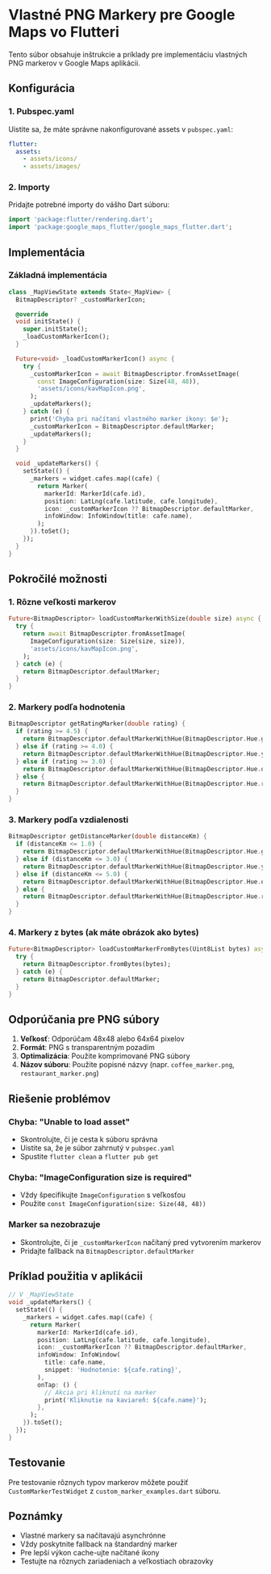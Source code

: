 # Vlastné PNG Markery pre Google Maps vo Flutteri

Tento súbor obsahuje inštrukcie a príklady pre implementáciu vlastných PNG markerov v Google Maps aplikácii.

## Konfigurácia

### 1. Pubspec.yaml
Uistite sa, že máte správne nakonfigurované assets v `pubspec.yaml`:

```yaml
flutter:
  assets:
    - assets/icons/
    - assets/images/
```

### 2. Importy
Pridajte potrebné importy do vášho Dart súboru:

```dart
import 'package:flutter/rendering.dart';
import 'package:google_maps_flutter/google_maps_flutter.dart';
```

## Implementácia

### Základná implementácia

```dart
class _MapViewState extends State<_MapView> {
  BitmapDescriptor? _customMarkerIcon;

  @override
  void initState() {
    super.initState();
    _loadCustomMarkerIcon();
  }

  Future<void> _loadCustomMarkerIcon() async {
    try {
      _customMarkerIcon = await BitmapDescriptor.fromAssetImage(
        const ImageConfiguration(size: Size(48, 48)),
        'assets/icons/kavMapIcon.png',
      );
      _updateMarkers();
    } catch (e) {
      print('Chyba pri načítaní vlastného marker ikony: $e');
      _customMarkerIcon = BitmapDescriptor.defaultMarker;
      _updateMarkers();
    }
  }

  void _updateMarkers() {
    setState(() {
      _markers = widget.cafes.map((cafe) {
        return Marker(
          markerId: MarkerId(cafe.id),
          position: LatLng(cafe.latitude, cafe.longitude),
          icon: _customMarkerIcon ?? BitmapDescriptor.defaultMarker,
          infoWindow: InfoWindow(title: cafe.name),
        );
      }).toSet();
    });
  }
}
```

## Pokročilé možnosti

### 1. Rôzne veľkosti markerov

```dart
Future<BitmapDescriptor> loadCustomMarkerWithSize(double size) async {
  try {
    return await BitmapDescriptor.fromAssetImage(
      ImageConfiguration(size: Size(size, size)),
      'assets/icons/kavMapIcon.png',
    );
  } catch (e) {
    return BitmapDescriptor.defaultMarker;
  }
}
```

### 2. Markery podľa hodnotenia

```dart
BitmapDescriptor getRatingMarker(double rating) {
  if (rating >= 4.5) {
    return BitmapDescriptor.defaultMarkerWithHue(BitmapDescriptor.Hue.green);
  } else if (rating >= 4.0) {
    return BitmapDescriptor.defaultMarkerWithHue(BitmapDescriptor.Hue.yellow);
  } else if (rating >= 3.0) {
    return BitmapDescriptor.defaultMarkerWithHue(BitmapDescriptor.Hue.orange);
  } else {
    return BitmapDescriptor.defaultMarkerWithHue(BitmapDescriptor.Hue.red);
  }
}
```

### 3. Markery podľa vzdialenosti

```dart
BitmapDescriptor getDistanceMarker(double distanceKm) {
  if (distanceKm <= 1.0) {
    return BitmapDescriptor.defaultMarkerWithHue(BitmapDescriptor.Hue.green);
  } else if (distanceKm <= 3.0) {
    return BitmapDescriptor.defaultMarkerWithHue(BitmapDescriptor.Hue.yellow);
  } else if (distanceKm <= 5.0) {
    return BitmapDescriptor.defaultMarkerWithHue(BitmapDescriptor.Hue.orange);
  } else {
    return BitmapDescriptor.defaultMarkerWithHue(BitmapDescriptor.Hue.red);
  }
}
```

### 4. Markery z bytes (ak máte obrázok ako bytes)

```dart
Future<BitmapDescriptor> loadCustomMarkerFromBytes(Uint8List bytes) async {
  try {
    return BitmapDescriptor.fromBytes(bytes);
  } catch (e) {
    return BitmapDescriptor.defaultMarker;
  }
}
```

## Odporúčania pre PNG súbory

1. **Veľkosť**: Odporúčam 48x48 alebo 64x64 pixelov
2. **Formát**: PNG s transparentným pozadím
3. **Optimalizácia**: Použite komprimované PNG súbory
4. **Názov súboru**: Použite popisné názvy (napr. `coffee_marker.png`, `restaurant_marker.png`)

## Riešenie problémov

### Chyba: "Unable to load asset"
- Skontrolujte, či je cesta k súboru správna
- Uistite sa, že je súbor zahrnutý v `pubspec.yaml`
- Spustite `flutter clean` a `flutter pub get`

### Chyba: "ImageConfiguration size is required"
- Vždy špecifikujte `ImageConfiguration` s veľkosťou
- Použite `const ImageConfiguration(size: Size(48, 48))`

### Marker sa nezobrazuje
- Skontrolujte, či je `_customMarkerIcon` načítaný pred vytvorením markerov
- Pridajte fallback na `BitmapDescriptor.defaultMarker`

## Príklad použitia v aplikácii

```dart
// V _MapViewState
void _updateMarkers() {
  setState(() {
    _markers = widget.cafes.map((cafe) {
      return Marker(
        markerId: MarkerId(cafe.id),
        position: LatLng(cafe.latitude, cafe.longitude),
        icon: _customMarkerIcon ?? BitmapDescriptor.defaultMarker,
        infoWindow: InfoWindow(
          title: cafe.name,
          snippet: 'Hodnotenie: ${cafe.rating}',
        ),
        onTap: () {
          // Akcia pri kliknutí na marker
          print('Kliknutie na kaviareň: ${cafe.name}');
        },
      );
    }).toSet();
  });
}
```

## Testovanie

Pre testovanie rôznych typov markerov môžete použiť `CustomMarkerTestWidget` z `custom_marker_examples.dart` súboru.

## Poznámky

- Vlastné markery sa načítavajú asynchrónne
- Vždy poskytnite fallback na štandardný marker
- Pre lepší výkon cache-ujte načítané ikony
- Testujte na rôznych zariadeniach a veľkostiach obrazovky 